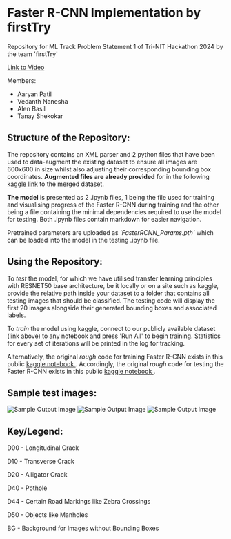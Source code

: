 # Faster R-CNN Implementation by firstTry
Repository for ML Track Problem Statement 1 of Tri-NIT Hackathon 2024 by the team 'firstTry'

<a href="https://drive.google.com/drive/folders/1bol2sErTxbk-sf7H31WaaFi_qc4eCzK7?usp=drive_link"> Link to Video </a>

Members:
- Aaryan Patil
- Vedanth Nanesha
- Alen Basil
- Tanay Shekokar

## Structure of the Repository:
The repository contains an XML parser and 2 python files that have been used to data-augment the existing dataset to ensure all images are 600x600 in size whilst also adjusting their corresponding bounding box coordinates. **Augmented files are already provided** for in the following <a href="https://www.kaggle.com/datasets/vedanthnanesha/road-images-dataset-for-road-fault-detection/data">kaggle link</a> to the merged dataset. 

**The model** is presented as 2 .ipynb files, 1 being the file used for training and visualising progress of the Faster R-CNN during training and the other being a file containing the minimal dependencies required to use the model for testing. Both .ipynb files contain markdown for easier navigation.

Pretrained parameters are uploaded as *'FasterRCNN_Params.pth'* which can be loaded into the model in the testing .ipynb file.

## Using the Repository:
To *test* the model, for which we have utilised transfer learning principles with RESNET50 base architecture, be it locally or on a site such as kaggle, provide the relative path inside your dataset to a folder that contains all testing images that should be classified. The testing code will display the first 20 images alongside their generated bounding boxes and associated labels.

To *train* the model using kaggle, connect to our publicly available dataset (link above) to any notebook and press 'Run All' to begin training. Statistics for every set of iterations will be printed in the log for tracking.

Alternatively, the original *rough* code for training Faster R-CNN exists in this public <a href="https://www.kaggle.com/code/vedanthnanesha/faster-rcnn-for-road-faults/notebook"> kaggle notebook </a>. Accordingly, the original *rough* code for testing the Faster R-CNN exists in this public <a href="https://www.kaggle.com/code/alenbasil/faster-rcnn-for-testing/notebook"> kaggle notebook </a>. 

## Sample test images:
![Sample Output Image](https://github.com/doobiusP/TRINIT_firstTry_ML/blob/main/sample_output0.jpeg?raw=True)
![Sample Output Image](https://github.com/doobiusP/TRINIT_firstTry_ML/blob/main/sample_output1.jpeg?raw=True)
![Sample Output Image](https://github.com/doobiusP/TRINIT_firstTry_ML/blob/main/sample_output2.jpeg?raw=True)

## Key/Legend:
D00 - Longitudinal Crack

D10 - Transverse Crack

D20 - Alligator Crack

D40 - Pothole

D44 - Certain Road Markings like Zebra Crossings

D50 - Objects like Manholes

BG - Background for Images without Bounding Boxes

